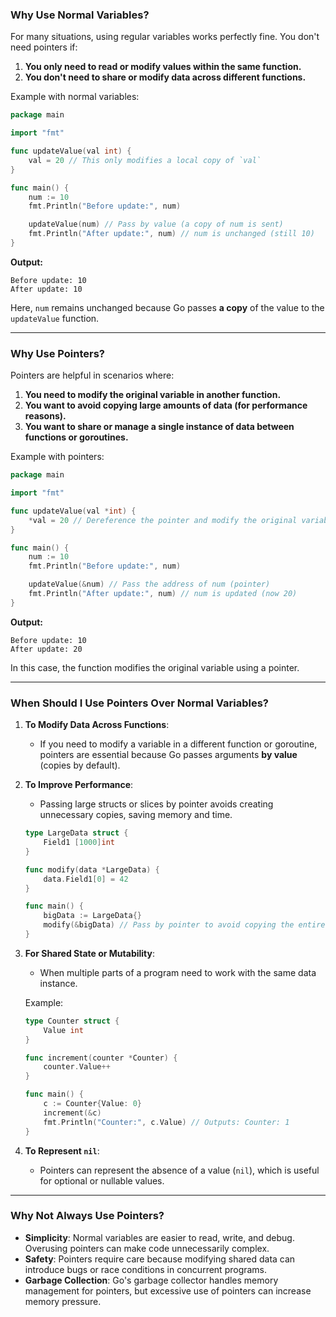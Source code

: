 ### **Why Use Normal Variables?**
For many situations, using regular variables works perfectly fine. You don't need pointers if:
1. **You only need to read or modify values within the same function.**
2. **You don't need to share or modify data across different functions.**

Example with normal variables:
```go
package main

import "fmt"

func updateValue(val int) {
    val = 20 // This only modifies a local copy of `val`
}

func main() {
    num := 10
    fmt.Println("Before update:", num)

    updateValue(num) // Pass by value (a copy of num is sent)
    fmt.Println("After update:", num) // num is unchanged (still 10)
}
```

**Output:**
```
Before update: 10
After update: 10
```

Here, `num` remains unchanged because Go passes **a copy** of the value to the `updateValue` function.

---

### **Why Use Pointers?**
Pointers are helpful in scenarios where:
1. **You need to modify the original variable in another function.**
2. **You want to avoid copying large amounts of data (for performance reasons).**
3. **You want to share or manage a single instance of data between functions or goroutines.**

Example with pointers:
```go
package main

import "fmt"

func updateValue(val *int) {
    *val = 20 // Dereference the pointer and modify the original variable
}

func main() {
    num := 10
    fmt.Println("Before update:", num)

    updateValue(&num) // Pass the address of num (pointer)
    fmt.Println("After update:", num) // num is updated (now 20)
}
```

**Output:**
```
Before update: 10
After update: 20
```

In this case, the function modifies the original variable using a pointer.

---

### **When Should I Use Pointers Over Normal Variables?**

1. **To Modify Data Across Functions**:
   - If you need to modify a variable in a different function or goroutine, pointers are essential because Go passes arguments **by value** (copies by default).

2. **To Improve Performance**:
   - Passing large structs or slices by pointer avoids creating unnecessary copies, saving memory and time.

   ```go
   type LargeData struct {
       Field1 [1000]int
   }

   func modify(data *LargeData) {
       data.Field1[0] = 42
   }

   func main() {
       bigData := LargeData{}
       modify(&bigData) // Pass by pointer to avoid copying the entire struct
   }
   ```

3. **For Shared State or Mutability**:
   - When multiple parts of a program need to work with the same data instance.

   Example:
   ```go
   type Counter struct {
       Value int
   }

   func increment(counter *Counter) {
       counter.Value++
   }

   func main() {
       c := Counter{Value: 0}
       increment(&c)
       fmt.Println("Counter:", c.Value) // Outputs: Counter: 1
   }
   ```

4. **To Represent `nil`**:
   - Pointers can represent the absence of a value (`nil`), which is useful for optional or nullable values.

---

### **Why Not Always Use Pointers?**

- **Simplicity**: Normal variables are easier to read, write, and debug. Overusing pointers can make code unnecessarily complex.
- **Safety**: Pointers require care because modifying shared data can introduce bugs or race conditions in concurrent programs.
- **Garbage Collection**: Go's garbage collector handles memory management for pointers, but excessive use of pointers can increase memory pressure.
